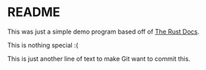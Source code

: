 # README

This was just a simple demo program based off of [The Rust Docs](https://doc.rust-lang.org/book/ch02-00-guessing-game-tutorial.html).

This is nothing special :(

This is just another line of text to make Git want to commit this.